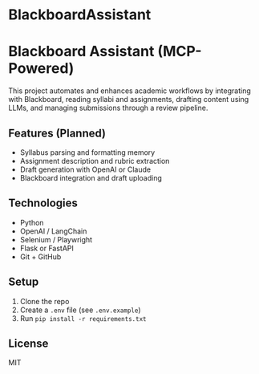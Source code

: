 # BlackboardAssistant
# Blackboard Assistant (MCP-Powered)

This project automates and enhances academic workflows by integrating with Blackboard, reading syllabi and assignments, drafting content using LLMs, and managing submissions through a review pipeline.

## Features (Planned)
- Syllabus parsing and formatting memory
- Assignment description and rubric extraction
- Draft generation with OpenAI or Claude
- Blackboard integration and draft uploading

## Technologies
- Python
- OpenAI / LangChain
- Selenium / Playwright
- Flask or FastAPI
- Git + GitHub

## Setup
1. Clone the repo
2. Create a `.env` file (see `.env.example`)
3. Run `pip install -r requirements.txt`

## License
MIT
